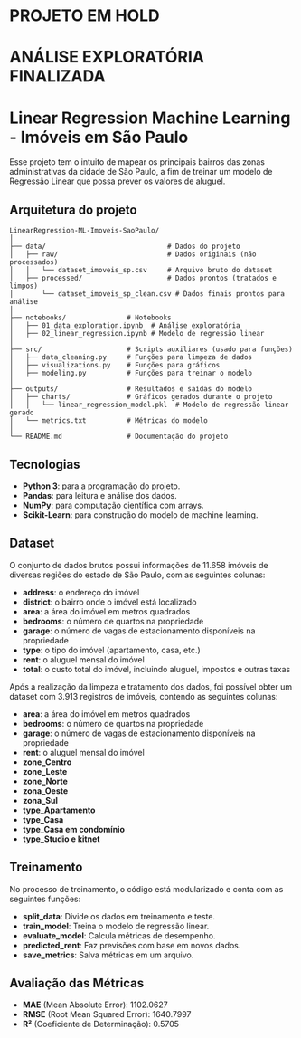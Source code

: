 # PROJETO EM HOLD 
# ANÁLISE EXPLORATÓRIA FINALIZADA
# Linear Regression Machine Learning - Imóveis em São Paulo

Esse projeto tem o intuito de mapear os principais bairros das zonas administrativas da cidade de São Paulo, a fim de treinar um modelo de Regressão Linear que possa prever os valores de aluguel.

## Arquitetura do projeto

```
LinearRegression-ML-Imoveis-SaoPaulo/
│
├── data/                              # Dados do projeto
│   ├── raw/                           # Dados originais (não processados)
│   │   └── dataset_imoveis_sp.csv     # Arquivo bruto do dataset
│   ├── processed/                     # Dados prontos (tratados e limpos)
│       └── dataset_imoveis_sp_clean.csv # Dados finais prontos para análise
│
├── notebooks/               # Notebooks
│   ├── 01_data_exploration.ipynb  # Análise exploratória
│   ├── 02_linear_regression.ipynb # Modelo de regressão linear
│
├── src/                     # Scripts auxiliares (usado para funções)
│   ├── data_cleaning.py     # Funções para limpeza de dados
│   ├── visualizations.py    # Funções para gráficos
│   ├── modeling.py          # Funções para treinar o modelo
│
├── outputs/                 # Resultados e saídas do modelo
│   ├── charts/              # Gráficos gerados durante o projeto
│   │   └── linear_regression_model.pkl  # Modelo de regressão linear gerado
│   └── metrics.txt          # Métricas do modelo
│
└── README.md                # Documentação do projeto
```

## Tecnologias
- **Python 3**: para a programação do projeto.
- **Pandas**: para leitura e análise dos dados.
- **NumPy**: para computação científica com arrays.
- **Scikit-Learn**: para construção do modelo de machine learning.

## Dataset
O conjunto de dados brutos possui informações de 11.658 imóveis de diversas regiões do estado de São Paulo, com as seguintes colunas:

- **address**: o endereço do imóvel
- **district**: o bairro onde o imóvel está localizado
- **area**: a área do imóvel em metros quadrados
- **bedrooms**: o número de quartos na propriedade
- **garage**: o número de vagas de estacionamento disponíveis na propriedade
- **type**: o tipo do imóvel (apartamento, casa, etc.)
- **rent**: o aluguel mensal do imóvel
- **total**: o custo total do imóvel, incluindo aluguel, impostos e outras taxas

Após a realização da limpeza e tratamento dos dados, foi possível obter um dataset com 3.913 registros de imóveis, contendo as seguintes colunas:

- **area**: a área do imóvel em metros quadrados
- **bedrooms**: o número de quartos na propriedade
- **garage**: o número de vagas de estacionamento disponíveis na propriedade
- **rent**: o aluguel mensal do imóvel
- **zone_Centro**
- **zone_Leste**
- **zone_Norte**
- **zona_Oeste**
- **zona_Sul**
- **type_Apartamento**
- **type_Casa**
- **type_Casa em condomínio**
- **type_Studio e kitnet**

## Treinamento
No processo de treinamento, o código está modularizado e conta com as seguintes funções:

- **split_data**: Divide os dados em treinamento e teste.
- **train_model**: Treina o modelo de regressão linear.
- **evaluate_model**: Calcula métricas de desempenho.
- **predicted_rent**: Faz previsões com base em novos dados.
- **save_metrics**: Salva métricas em um arquivo.

## Avaliação das Métricas
- **MAE** (Mean Absolute Error): 1102.0627
- **RMSE** (Root Mean Squared Error): 1640.7997
- **R²** (Coeficiente de Determinação): 0.5705

